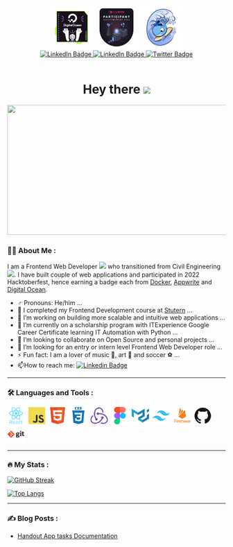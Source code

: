 <div id="header" align="center">
  <div>
    <img src="/digital-ocean.PNG" width="100"/>
    <img src="/appwrite.PNG" width="100"/>
    <img src="/docker.PNG" width="100"/>
  </div>
  <div id="badges">
  <a href="https://www.linkedin.com/in/elijahkugbiyi/" target="blank">
    <img src="https://img.shields.io/badge/LinkedIn-blue?style=for-the-badge&logo=linkedin&logoColor=white" alt="LinkedIn Badge"/>
  </a>
    <a href="https://kugbiyielijah.netlify.app" target="blank">
    <img src="https://img.shields.io/badge/Portfolio-blue?style=for-the-badge&logo=&logoColor=white" alt="LinkedIn Badge"/>
  </a>
  <a href="https://www.twitter.com/TzElijay">
    <img src="https://img.shields.io/badge/Twitter-blue?style=for-the-badge&logo=twitter&logoColor=white" alt="Twitter Badge"/>
  </a>
    
</div>
  <img src="https://komarev.com/ghpvc/?username=ELIJAHJOHNNY&style=flat-square&color=blue" alt=""/>
  <h1>
  Hey there
  <img src="https://media.giphy.com/media/hvRJCLFzcasrR4ia7z/giphy.gif" width="30px"/>
</h1>
  <div align="center">
  <img src="https://media.giphy.com/media/dWesBcTLavkZuG35MI/giphy.gif" width="600" height="300"/>
</div>
</div>


### 🧑‍💻 About Me :
<div>
  I am a Frontend Web Developer <img src="https://media.giphy.com/media/WUlplcMpOCEmTGBtBW/giphy.gif" width="30"> who transitioned from Civil Engineering <img src="https://media.giphy.com/media/JQv4WNtg5j5GR3wHir/giphy.gif" width="30">. I have built couple of web applications and participated in 2022 Hacktoberfest, hence earning a badge each from <a href="https://www.docker.com/">Docker</a>, <a href="https://www.appwrite.io/">Appwrite</a> and <a href="https://www.digitalocean.com/go/developer-brand?utm_campaign=emea_brand_kw_en_cpc&utm_adgroup=digitalocean_exact_exact&_keyword=digitalocean&_device=c&_adposition=&utm_content=conversion&utm_medium=cpc&utm_source=google&gclid=Cj0KCQiAt66eBhCnARIsAKf3ZNHoRhunBe-Xr1HMLfZS0n0EOeO4xWU75QcZT41ykopST5dreS9cDOwaAri5EALw_wcB">Digital Ocean</a>.
  </div>

- ♂️  Pronouns: He/him ...
- :school: I completed my Frontend Development course at <a href="https://www.stutern.com">Stutern</a> ...
- 🔭 I’m working on building more scalable and intuitive web applications ...
- 🌱 I’m currently on a scholarship program with ITExperience Google Career Certificate learning IT Automation with Python ...
- 👯 I’m looking to collaborate on Open Source and personal projects ...
- 🤔 I’m looking for an entry or intern level Frontend Web Developer role ...
- ⚡ Fun fact: I am a lover of music :musical_note:, art 🎨 and soccer ⚽ ...
- :mailbox:How to reach me: [![Linkedin Badge](https://img.shields.io/badge/-ELIJAH-blue?style=flat&logo=Linkedin&logoColor=white)](https://www.linkedin.com/in/elijahkugbiyi/) 

---

### :hammer_and_wrench: Languages and Tools :
<div>
  <img src="https://github.com/devicons/devicon/blob/master/icons/react/react-original-wordmark.svg" title="React" alt="React" width="40" height="40"/>&nbsp;
  <img src="https://github.com/devicons/devicon/blob/master/icons/javascript/javascript-original.svg" title="JavaScript" alt="JavaScript" width="40" height="40"/>&nbsp;
  <img src="https://github.com/devicons/devicon/blob/master/icons/html5/html5-original.svg" title="HTML5" alt="HTML" width="40" height="40"/>&nbsp;
  <img src="https://github.com/devicons/devicon/blob/master/icons/css3/css3-plain-wordmark.svg"  title="CSS3" alt="CSS" width="40" height="40"/>&nbsp;
  <img src="https://github.com/devicons/devicon/blob/master/icons/redux/redux-original.svg" title="Redux" alt="Redux " width="40" height="40"/>&nbsp;
  <img src="https://github.com/devicons/devicon/blob/master/icons/figma/figma-original.svg" title="Redux" alt="Redux " width="40" height="40"/>&nbsp;
  <img src="https://github.com/devicons/devicon/blob/master/icons/materialui/materialui-original.svg" title="Material UI" alt="Material UI" width="40" height="40"/>&nbsp;
  <img src="https://github.com/devicons/devicon/blob/master/icons/tailwindcss/tailwindcss-plain.svg" title="Tailwind" alt="Tailwind CSS" width="40" height="40"/>&nbsp;
  <img src="https://github.com/devicons/devicon/blob/master/icons/firebase/firebase-plain-wordmark.svg" title="Firebase" alt="Firebase" width="40" height="40"/>&nbsp;
  <img src="https://github.com/devicons/devicon/blob/master/icons/github/github-original.svg" title="Git" **alt="Git" width="40" height="40"/>
  <img src="https://github.com/devicons/devicon/blob/master/icons/git/git-original-wordmark.svg" title="Git" **alt="Git" width="40" height="40"/>
</div>

---

### :fire: My Stats :
[![GitHub Streak](http://github-readme-streak-stats.herokuapp.com?user=ELIJAHJOHNNY&theme=dark&background=000000)](https://git.io/streak-stats)

<!-- [![Top Langs](https://github-readme-stats.vercel.app/api/top-langs/?username=your-github-username)](https://github.com/anuraghazra/github-readme-stats) -->

[![Top Langs](https://github-readme-stats.vercel.app/api/top-langs/?username=ELIJAHJOHNNY&layout=compact&theme=vision-friendly-dark)](https://github.com/anuraghazra/github-readme-stats)

---

### :writing_hand: Blog Posts :

- <a href="https://medium.com/@johnnyelijahfemi/stutern-housemanship-documentation-on-setting-up-editorconfig-for-project-handout-by-kugbiyi-9327546b3c50">Handout App tasks Documentation</a>
<!-- BLOG-POST-LIST:START -->
<!-- BLOG-POST-LIST:END -->
